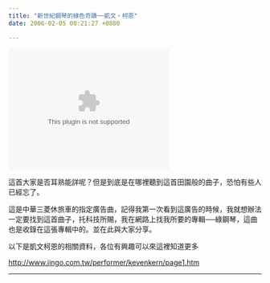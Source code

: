 ```yaml
---
title: "新世紀鋼琴的綠色奇蹟──凱文‧柯恩"
date: 2006-02-05 00:21:27 +0800

---
```

<object classid="CLSID:6BF52A52-394A-11d3-B153-00C04F79FAA6" codebase="http://www.microsoft.com/ntserver/netshow/download/en/nsmp2inf.cab#Version=5,1,51,415" id="msplayer" type="application/x-oleobject" standby="Loading Microsoft Media Player components..." name="msplayer" width="320" height="240"> <param name="AllowChangeDisplaySize" value="1"> <param name="AutoStart" value="1"> <param name="AutoSize" value="0"> <param name="AnimationAtStart" value="1"> <param name="ClickToPlay" value="1"> <param name="EnableContextMenu" value="0"> <param name="EnablePositionControls" value="1"> <param name="EnableFullScreenControls" value="1"> <param name="URL" value="http://9.mms.blog.xuite.net/9/a/8/f/10971305/blog_112520/dv/5071325/5071325.wma"> <param name="ShowControls" value="1"> <param name="ShowAudioControls" value="1"> <param name="ShowDisplay" value="0"> <param name="ShowGotoBar" value="0"> <param name="ShowPositionControls" value="1"> <param name="ShowStatusBar" value="1"> <param name="ShowTracker" value="1"> <embed src="http://9.mms.blog.xuite.net/9/a/8/f/10971305/blog_112520/dv/5071325/5071325.wma" type="video/x-ms-wmv" width="320" height="240" autostart="1" showcontrols="0" autosize="0" animationatstart="1" clicktoplay="1" enablecontextmenu="0" enablepositioncontrols="1" enablefullscreencontrols="1" showaudiocontrols="1" showdisplay="0" showgotobar="0" showpositioncontrols="1" showstatusbar="1" showtracker="1"> </object>
<p>這首大家是否耳熟能詳呢？但是到底是在哪裡聽到這首田園般的曲子，恐怕有些人已經忘了。</p><p>這是中華三菱休旅車的指定廣告曲，記得我第一次看到這廣告的時候，我就想辦法一定要找到這首曲子，托科技所賜，我在網路上找我所要的專輯──綠鋼琴，這曲也是收錄在這張專輯中的。並在此與大家分享。<p /><p>以下是凱文柯恩的相關資料，各位有興趣可以來這裡知道更多</p><p><a href="http://www.jingo.com.tw/performer/kevenkern/page1.htm">http://www.jingo.com.tw/performer/kevenkern/page1.htm</a></p></p><hr />
